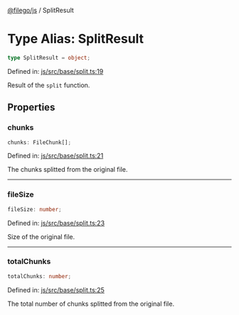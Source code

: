 [@filego/js](../README.md) / SplitResult

# Type Alias: SplitResult

```ts
type SplitResult = object;
```

Defined in: [js/src/base/split.ts:19](https://github.com/alpheusday/filego.js/blob/1095b0b506cd20e40c6b51a386af0e8a45d893fb/packages/js/src/base/split.ts#L19)

Result of the `split` function.

## Properties

### chunks

```ts
chunks: FileChunk[];
```

Defined in: [js/src/base/split.ts:21](https://github.com/alpheusday/filego.js/blob/1095b0b506cd20e40c6b51a386af0e8a45d893fb/packages/js/src/base/split.ts#L21)

The chunks splitted from the original file.

***

### fileSize

```ts
fileSize: number;
```

Defined in: [js/src/base/split.ts:23](https://github.com/alpheusday/filego.js/blob/1095b0b506cd20e40c6b51a386af0e8a45d893fb/packages/js/src/base/split.ts#L23)

Size of the original file.

***

### totalChunks

```ts
totalChunks: number;
```

Defined in: [js/src/base/split.ts:25](https://github.com/alpheusday/filego.js/blob/1095b0b506cd20e40c6b51a386af0e8a45d893fb/packages/js/src/base/split.ts#L25)

The total number of chunks splitted from the original file.
